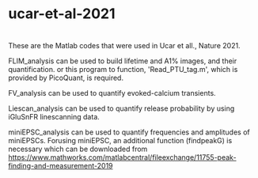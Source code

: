 # ucar-et-al-2021
# 
These are the Matlab codes that were used in Ucar et all., Nature 2021.

FLIM_analysis can be used to build lifetime and A1% images, and their quantification. 
   or this program to function, 'Read_PTU_tag.m', which is provided by PicoQuant, is required.

FV_analysis can be used to quantify evoked-calcium transients. 

Liescan_analysis can be used to quantify release probability by using iGluSnFR linescanning data.

miniEPSC_analysis can be used to quantify frequencies and amplitudes of miniEPSCs.
  Forusing miniEPSC, an additional function (findpeakG) is necessary which can be downloaded from 
  https://www.mathworks.com/matlabcentral/fileexchange/11755-peak-finding-and-measurement-2019 
      
